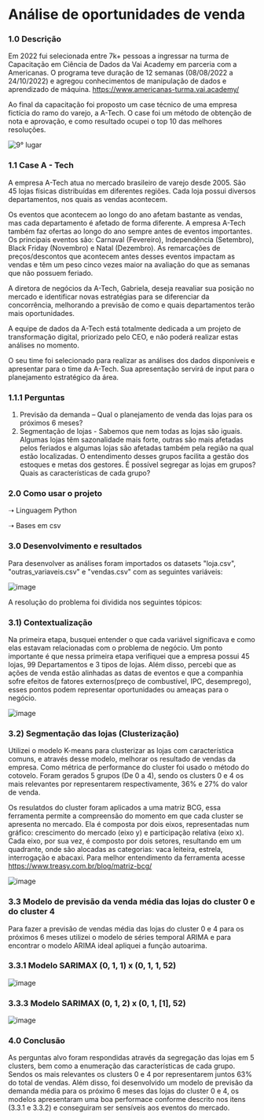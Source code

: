 # Análise de oportunidades de venda

### 1.0 Descrição
Em 2022 fui selecionada entre 7k+ pessoas a ingressar na turma de Capacitação em Ciência de Dados da Vai Academy em parceria com a Americanas. O programa teve duração de 12 semanas (08/08/2022 a 24/10/2022) e agregou conhecimentos de manipulação de dados e aprendizado de máquina. https://www.americanas-turma.vai.academy/

Ao final da capacitação foi proposto um case técnico de uma empresa fictícia do ramo do varejo, a A-Tech. O case foi um método de obtenção de nota e aprovação, e como resultado ocupei o top 10 das melhores resoluções.

![9° lugar](https://user-images.githubusercontent.com/86376728/229306816-a100b3f5-e67b-4ed6-a012-e8af4c750d92.png)

### 1.1 Case A - Tech

A empresa A-Tech atua no mercado brasileiro de varejo desde 2005. São 45 lojas físicas distribuídas em diferentes regiões. Cada loja possui diversos departamentos, nos quais as vendas acontecem.
<p>Os eventos que acontecem ao longo do ano afetam bastante as vendas, mas cada departamento é afetado de forma diferente. A empresa A-Tech também faz ofertas ao longo do ano sempre antes de eventos importantes. Os principais eventos são: Carnaval (Fevereiro), Independência (Setembro), Black Friday (Novembro) e Natal (Dezembro). As remarcações de preços/descontos que acontecem antes desses eventos impactam as vendas e têm um peso cinco vezes maior na avaliação do que as semanas que não possuem feriado.
<p>A diretora de negócios da A-Tech, Gabriela, deseja reavaliar sua posição no mercado e identificar novas estratégias para se diferenciar da concorrência, melhorando a previsão de como e quais departamentos terão mais oportunidades.
<p>A equipe de dados da A-Tech está totalmente dedicada a um projeto de transformação digital, priorizado pelo CEO, e não poderá realizar estas análises no momento.
<p>O seu time foi selecionado para realizar as análises dos dados disponíveis e apresentar para o time da A-Tech. Sua apresentação servirá de input para o planejamento estratégico da área.
  
### 1.1.1 Perguntas
  
1. Previsão da demanda – Qual o planejamento de venda das lojas para os próximos 6 meses? 
2. Segmentação de lojas - Sabemos que nem todas as lojas são iguais. Algumas lojas têm sazonalidade mais forte, outras são mais afetadas pelos feriados e algumas lojas são afetadas também pela região na qual estão localizadas. O entendimento desses grupos facilita a gestão dos estoques e metas dos gestores. É possível segregar as lojas em grupos? Quais as características de cada grupo?
  
 ### 2.0 Como usar o projeto
➝ Linguagem Python

➝ Bases em csv
 
 ### 3.0 Desenvolvimento e resultados
Para desenvolver as análises foram importados os datasets "loja.csv", "outras_variaveis.csv" e "vendas.csv" com as seguintes variáveis:
  
  ![image](https://user-images.githubusercontent.com/86376728/229302246-4234837f-6a5d-4ad0-9814-29d87c5bbf9f.png)
  
 A resolução do problema foi dividida nos seguintes tópicos:

### 3.1) Contextualização
Na primeira etapa, busquei entender o que cada variável significava e como elas estavam relacionadas com o problema de negócio. Um ponto importante é que nessa primeira etapa verifiquei que a empresa possui 45 lojas, 99 Departamentos e 3 tipos de lojas. Além disso, percebi que as ações de venda estão alinhadas as datas de eventos e que a companhia sofre efeitos de fatores externos(preço de combustível, IPC, desemprego), esses pontos podem representar oportunidades ou ameaças para o negócio.
  
![image](https://user-images.githubusercontent.com/86376728/229303960-a5690261-56cf-4b6d-8ccd-fefc7bf36c48.png)
  
### 3.2) Segmentação das lojas (Clusterização)
  
Utilizei o modelo K-means para clusterizar as lojas com característica comuns, e através desse modelo, melhorar os resultado de vendas da empresa. Como métrica de performance do cluster foi usado o método do cotovelo. Foram gerados 5 grupos (De 0 a 4), sendo os clusters 0 e 4 os mais relevantes por representarem respectivamente, 36% e 27% do valor de venda. 
  
Os resulatdos do cluster foram aplicados a uma matriz BCG, essa ferramenta permite a compreensão do momento em que cada cluster se apresenta no mercado. Ela é composta por dois eixos, representadas num gráfico: crescimento do mercado (eixo y) e participação relativa (eixo x). Cada eixo, por sua vez, é composto por dois setores, resultando em um quadrante, onde são alocadas as categorias: vaca leiteira, estrela, interrogação e abacaxi. Para melhor entendimento da ferramenta acesse https://www.treasy.com.br/blog/matriz-bcg/
  
  
  ![image](https://user-images.githubusercontent.com/86376728/229304969-9e58ee05-0cb7-41a8-84f6-bdc4e3472cd8.png)
  
 ### 3.3 Modelo de previsão da venda média das lojas do cluster 0 e do cluster 4
  
Para fazer a previsão de vendas média das lojas do cluster 0 e 4 para os próximos 6 meses utilizei o modelo de séries temporal ARIMA e para encontrar o modelo ARIMA ideal apliquei a função autoarima. 
 
 ### 3.3.1 Modelo SARIMAX (0, 1, 1) x (0, 1, 1, 52)
![image](https://user-images.githubusercontent.com/86376728/229305813-5f37e9c8-7c5f-45de-a46f-df7102ee0fbc.png)
 ### 3.3.3 Modelo SARIMAX (0, 1, 2) x (0, 1, [1], 52)
![image](https://user-images.githubusercontent.com/86376728/229305837-399761f0-bb3b-423b-ac47-e7e9ae36e6bf.png)
  
### 4.0 Conclusão
  
As perguntas alvo foram respondidas através da segregação das lojas em 5 clusters, bem como a enumeração das características de cada grupo. Sendos os mais relevantes os clusters 0 e 4 por representarem juntos 63% do total de vendas. Além disso, foi desenvolvido um modelo de previsão da demanda média para os próximo 6 meses das lojas do cluster 0 e 4, os modelos apresentaram uma boa performace conforme descrito nos itens (3.3.1 e 3.3.2) e conseguiram ser sensíveis aos eventos do mercado.

  
  





